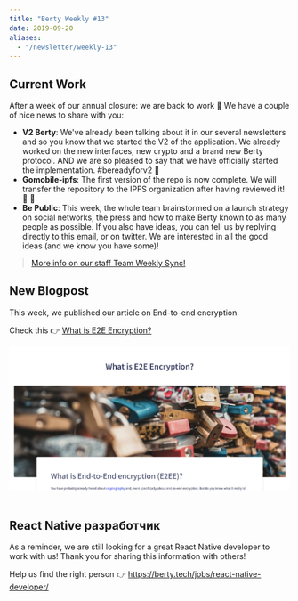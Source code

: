 ```yaml
---
title: "Berty Weekly #13"
date: 2019-09-20
aliases:
  - "/newsletter/weekly-13"
---
```


## Current Work

After a week of our annual closure: we are back to work 💪 We have a couple of nice news to share with you:

* **V2 Berty**: We've already been talking about it in our several newsletters and so you know that we started the V2 of the application. We already worked on the new interfaces, new crypto and a brand new Berty protocol. AND we are so pleased to say that we have officially started the implementation.  #bereadyforv2  🎉
* **Gomobile-ipfs**: The first version of the repo is now complete. We will transfer the repository to the IPFS organization after having reviewed it! 💯 🎉
* **Be Public**: This week, the whole team brainstormed on a launch strategy on social networks, the press and how to make Berty known to as many people as possible. If you also have ideas, you can tell us by replying directly to this email, or on twitter. We are interested in all the good ideas (and we know you have some)!

> [More info on our staff Team Weekly Sync!](https://github.com/berty/mgmt/blob/master/meeting-notes/2019/Q3/2019-09-20--staff-team-weekly-sync.md)

## New Blogpost

This week, we published our article on End-to-end encryption.

Check this 👉 [What is E2E Encryption?](https://berty.tech/blog/e2e-encryption/)

![](newsletter.png)<!--\[![\](newsletter.png)](https://berty.tech/blog/e2e-encryption/)--><br />
<br />

## React Native разработчик

As a reminder, we are still looking for a great React Native developer to work with us! Thank you for sharing this information with others!

Help us find the right person 👉 https://berty.tech/jobs/react-native-developer/
